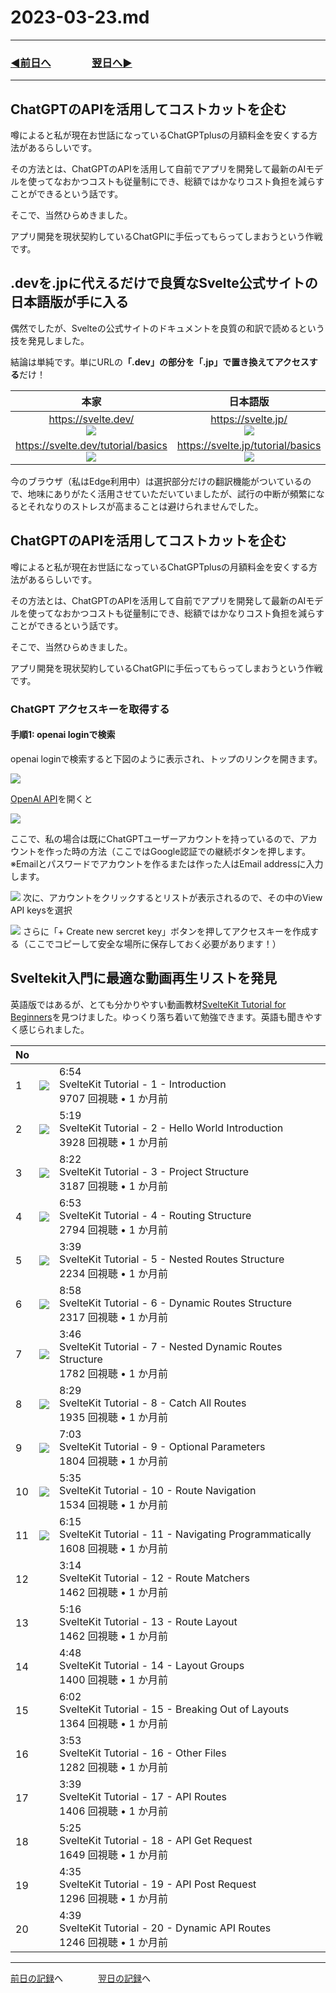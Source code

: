 # 2023-03-23.md

---
### [◀️前日へ](https://github.com/yuasys/chatty-journal/blob/main/2023/03/2023-03-22.md)&emsp;&emsp;&emsp;&emsp;[翌日へ▶️](https://github.com/yuasys/chatty-journal/blob/main/2023/03/2023-03-24.md)

---


## ChatGPTのAPIを活用してコストカットを企む

噂によると私が現在お世話になっているChatGPTplusの月額料金を安くする方法があるらしいです。

その方法とは、ChatGPTのAPIを活用して自前でアプリを開発して最新のAIモデルを使ってなおかつコストも従量制にでき、総額ではかなりコスト負担を減らすことができるという話です。

そこで、当然ひらめきました。

アプリ開発を現状契約しているChatGPIに手伝ってもらってしまおうという作戦です。

## .devを.jpに代えるだけで良質なSvelte公式サイトの日本語版が手に入る

偶然でしたが、Svelteの公式サイトのドキュメントを良質の和訳で読めるという技を発見しました。

結論は単純です。単にURLの<b>「.dev」の部分を「.jp」で置き換えてアクセスする</b>だけ！

|本家|日本語版|
|:----:|:----:|
|https://svelte.dev/<br>![](https://i.imgur.com/3bTzlbW.png)|https://svelte.jp/<br>![](https://i.imgur.com/LMtiFLX.png)|
|https://svelte.dev/tutorial/basics<br>![](https://i.imgur.com/gxLKUDV.png)|https://svelte.jp/tutorial/basics<br>![](https://i.imgur.com/HdikTOr.png)|


今のブラウザ（私はEdge利用中）は選択部分だけの翻訳機能がついているので、地味にありがたく活用させていただいていましたが、試行の中断が頻繁になるとそれなりのストレスが高まることは避けられませんでした。

## ChatGPTのAPIを活用してコストカットを企む

噂によると私が現在お世話になっているChatGPTplusの月額料金を安くする方法があるらしいです。

その方法とは、ChatGPTのAPIを活用して自前でアプリを開発して最新のAIモデルを使ってなおかつコストも従量制にでき、総額ではかなりコスト負担を減らすことができるという話です。

そこで、当然ひらめきました。

アプリ開発を現状契約しているChatGPIに手伝ってもらってしまおうという作戦です。

### ChatGPT アクセスキーを取得する

#### 手順1: openai loginで検索

openai loginで検索すると下図のように表示され、トップのリンクを開きます。

![](https://i.imgur.com/e2BfnNA.png)

[OpenAI API](https://auth0.openai.com/u/login/identifier?state=hKFo2SB6M0VPUTJFd0dLRHFVWTJNcFdjU0RweW4xNWw3elBRVKFur3VuaXZlcnNhbC1sb2dpbqN0aWTZIHdNS3BFaUlqNExrSFdqQ2dDTWRKVWdrRlRnaTRnM1RUo2NpZNkgRFJpdnNubTJNdTQyVDNLT3BxZHR3QjNOWXZpSFl6d0Q)を開くと

![](https://i.imgur.com/Dy68qbk.png)

ここで、私の場合は既にChatGPTユーザーアカウントを持っているので、アカウントを作った時の方法（ここではGoogle認証での継続ボタンを押します。
※Emailとパスワードでアカウントを作るまたは作った人はEmail addressに入力します。

![](https://i.imgur.com/UuP0Wie.png)
次に、アカウントをクリックするとリストが表示されるので、その中のView API keysを選択

![](https://i.imgur.com/UqTjNIf.png)
さらに「+ Create new sercret key」ボタンを押してアクセスキーを作成する（ここでコピーして安全な場所に保存しておく必要があります！）

## Sveltekit入門に最適な動画再生リストを発見

英語版ではあるが、とても分かりやすい動画教材[SvelteKit Tutorial for Beginners](https://youtube.com/playlist?list=PLC3y8-rFHvwjifDNQYYWI6i06D7PjF0Ua)を見つけました。ゆっくり落ち着いて勉強できます。英語も聞きやすく感じられました。

|No|||
|----|----|----|
|1|[![](https://i.imgur.com/42uGc2E.png)](https://youtu.be/UOMLvxfrTCA)|6:54<br>SvelteKit Tutorial - 1 - Introduction<br>9707 回視聴 • 1 か月前|
|2|[![](https://i.imgur.com/Yqg789Q.png)](https://youtu.be/H09pgYzVrhc)|5:19<br>SvelteKit Tutorial - 2 - Hello World Introduction<br>3928 回視聴 • 1 か月前|
|3|[![](https://i.imgur.com/4iC4DZw.png)](https://youtu.be/iqm7Sv9VykI)|8:22<br>SvelteKit Tutorial - 3 - Project Structure<br>3187 回視聴 • 1 か月前|
|4|[![](https://i.imgur.com/xqflJDw.png)](https://youtu.be/IFZM2CGQ4cU)|6:53<br>SvelteKit Tutorial - 4 - Routing Structure<br>2794 回視聴 • 1 か月前|
|5|[![](https://i.imgur.com/EduTjeK.png)](https://youtu.be/1UiDq3RAD8c)|3:39<br>SvelteKit Tutorial - 5 - Nested Routes Structure<br>2234 回視聴 • 1 か月前|
|6|[![](https://i.imgur.com/lXasqxH.png)](https://youtu.be/2ZvSj5kktjA)|8:58<br>SvelteKit Tutorial - 6 - Dynamic Routes Structure<br>2317 回視聴 • 1 か月前|
|7|[![](https://i.imgur.com/1pw1U1E.png)](https://youtu.be/Vo4ZML4JOUI)|3:46<br>SvelteKit Tutorial - 7 - Nested Dynamic Routes Structure<br>1782 回視聴 • 1 か月前|
|8|[![](https://i.imgur.com/zGShptv.png)](https://youtu.be/hREagSs5UI0)|8:29<br>SvelteKit Tutorial - 8 - Catch All Routes<br>1935 回視聴 • 1 か月前|
|9|[![](https://i.imgur.com/WKhQ45g.png)](https://youtu.be/cgsT_WCLWEo)|7:03<br>SvelteKit Tutorial - 9 - Optional Parameters<br>1804 回視聴 • 1 か月前|
|10|[![](https://i.imgur.com/4wnItdt.png)](https://youtu.be/6GImQ9i6hRc)|5:35<br>SvelteKit Tutorial - 10 - Route Navigation<br>1534 回視聴 • 1 か月前|
|11|[![](https://i.imgur.com/NAM16Os.png)](https://youtu.be/GjAViOJeaEo)|6:15<br>SvelteKit Tutorial - 11 - Navigating Programmatically<br>1608 回視聴 • 1 か月前|
|12|[![]()]()|3:14<br>SvelteKit Tutorial - 12 - Route Matchers<br>1462 回視聴 • 1 か月前|
|13|[![]()]()|5:16<br>SvelteKit Tutorial - 13 - Route Layout<br>1462 回視聴 • 1 か月前|
|14|[![]()]()|4:48<br>SvelteKit Tutorial - 14 - Layout Groups<br>1400 回視聴 • 1 か月前|
|15|[![]()]()|6:02<br>SvelteKit Tutorial - 15 - Breaking Out of Layouts<br>1364 回視聴 • 1 か月前|
|16|[![]()]()|3:53<br>SvelteKit Tutorial - 16 - Other Files<br>1282 回視聴 • 1 か月前|
|17|[![]()]()|3:39<br>SvelteKit Tutorial - 17 - API Routes<br>1406 回視聴 • 1 か月前|
|18|[![]()]()|5:25<br>SvelteKit Tutorial - 18 - API Get Request<br>1649 回視聴 • 1 か月前|
|19|[![]()]()|4:35<br>SvelteKit Tutorial - 19 - API Post Request<br>1296 回視聴 • 1 か月前|
|20|[![]()]()|4:39<br>SvelteKit Tutorial - 20 - Dynamic API Routes<br>1246 回視聴 • 1 か月前|

---
[前日の記録](https://github.com/yuasys/chatty-journal/blob/main/2023/03/2023-03-22.md)へ&emsp;&emsp;&emsp;&emsp;[翌日の記録](https://github.com/yuasys/chatty-journal/blob/main/2023/03/2023-03-24.md)へ
